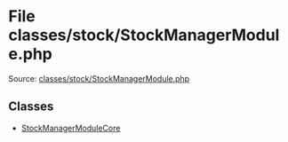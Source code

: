 File classes/stock/StockManagerModule.php
=========

Source: [classes/stock/StockManagerModule.php](https://github.com/PrestaShop/PrestaShop/blob/1.5.0.2/classes/stock/StockManagerModule.php)


Classes
-------

* [StockManagerModuleCore](class.StockManagerModuleCore.md)

